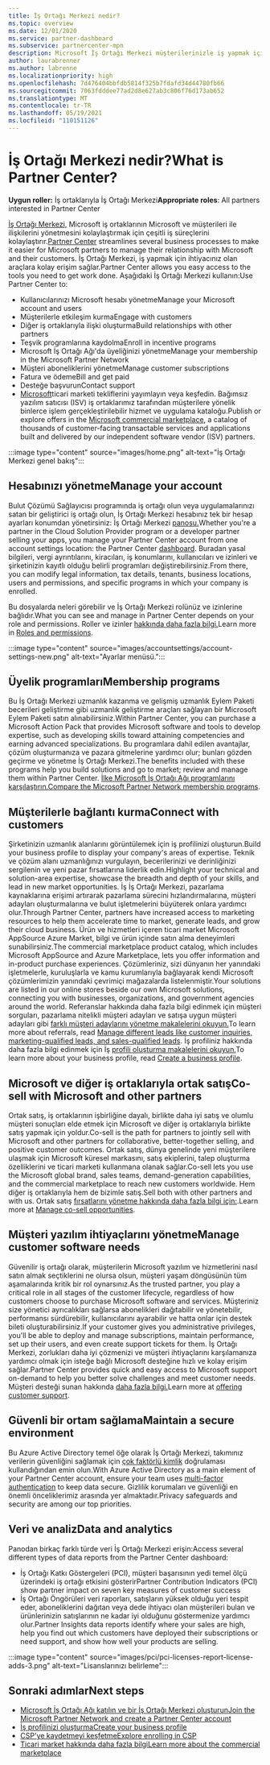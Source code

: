 ```yaml
---
title: İş Ortağı Merkezi nedir?
ms.topic: overview
ms.date: 12/01/2020
ms.service: partner-dashboard
ms.subservice: partnercenter-mpn
description: Microsoft İş Ortağı Merkezi müşterilerinizle iş yapmak için İş Ortağı Merkezi'i kullanma
author: laurabrenner
ms.author: labrenne
ms.localizationpriority: high
ms.openlocfilehash: 7d476404bbfdb5814f325b7fdafd34d44780fb66
ms.sourcegitcommit: 7063fdddee77ad2d8e627ab3c806f76d173ab652
ms.translationtype: MT
ms.contentlocale: tr-TR
ms.lasthandoff: 05/19/2021
ms.locfileid: "110151126"
---
```

# <a name="what-is-partner-center"></a><span data-ttu-id="119cf-103">İş Ortağı Merkezi nedir?</span><span class="sxs-lookup"><span data-stu-id="119cf-103">What is Partner Center?</span></span>

<span data-ttu-id="119cf-104">**Uygun roller:** İş ortaklarıyla İş Ortağı Merkezi</span><span class="sxs-lookup"><span data-stu-id="119cf-104">**Appropriate roles**: All partners interested in Partner Center</span></span>

<span data-ttu-id="119cf-105">[İş Ortağı Merkezi,](https://partner.microsoft.com/dashboard/home) Microsoft iş ortaklarının Microsoft ve müşterileri ile ilişkilerini yönetmesini kolaylaştırmak için çeşitli iş süreçlerini kolaylaştırır.</span><span class="sxs-lookup"><span data-stu-id="119cf-105">[Partner Center](https://partner.microsoft.com/dashboard/home) streamlines several business processes to make it easier for Microsoft partners to manage their relationship with Microsoft and their customers.</span></span> <span data-ttu-id="119cf-106">İş Ortağı Merkezi, iş yapmak için ihtiyacınız olan araçlara kolay erişim sağlar.</span><span class="sxs-lookup"><span data-stu-id="119cf-106">Partner Center allows you easy access to the tools you need to get work done.</span></span> <span data-ttu-id="119cf-107">Aşağıdaki İş Ortağı Merkezi kullanın:</span><span class="sxs-lookup"><span data-stu-id="119cf-107">Use Partner Center to:</span></span>

- <span data-ttu-id="119cf-108">Kullanıcılarınızı Microsoft hesabı yönetme</span><span class="sxs-lookup"><span data-stu-id="119cf-108">Manage your Microsoft account and users</span></span>
- <span data-ttu-id="119cf-109">Müşterilerle etkileşim kurma</span><span class="sxs-lookup"><span data-stu-id="119cf-109">Engage with customers</span></span>
- <span data-ttu-id="119cf-110">Diğer iş ortaklarıyla ilişki oluşturma</span><span class="sxs-lookup"><span data-stu-id="119cf-110">Build relationships with other partners</span></span>
- <span data-ttu-id="119cf-111">Teşvik programlarına kaydolma</span><span class="sxs-lookup"><span data-stu-id="119cf-111">Enroll in incentive programs</span></span>
- <span data-ttu-id="119cf-112">Microsoft İş Ortağı Ağı'da üyeliğinizi yönetme</span><span class="sxs-lookup"><span data-stu-id="119cf-112">Manage your membership in the Microsoft Partner Network</span></span>
- <span data-ttu-id="119cf-113">Müşteri aboneliklerini yönetme</span><span class="sxs-lookup"><span data-stu-id="119cf-113">Manage customer subscriptions</span></span>
- <span data-ttu-id="119cf-114">Fatura ve ödeme</span><span class="sxs-lookup"><span data-stu-id="119cf-114">Bill and get paid</span></span>
- <span data-ttu-id="119cf-115">Desteğe başvurun</span><span class="sxs-lookup"><span data-stu-id="119cf-115">Contact support</span></span>
- <span data-ttu-id="119cf-116">[Microsoft](/azure/marketplace)ticari marketi tekliflerini yayımlayın veya keşfedin. Bağımsız yazılım satıcısı (ISV) iş ortaklarımız tarafından müşterilere yönelik binlerce işlem gerçekleştirilebilir hizmet ve uygulama kataloğu.</span><span class="sxs-lookup"><span data-stu-id="119cf-116">Publish or explore offers in the [Microsoft commercial marketplace](/azure/marketplace), a catalog of thousands of customer-facing transactable services and applications built and delivered by our independent software vendor (ISV) partners.</span></span>

:::image type="content" source="images/home.png" alt-text="İş Ortağı Merkezi genel bakış":::

## <a name="manage-your-account"></a><span data-ttu-id="119cf-118">Hesabınızı yönetme</span><span class="sxs-lookup"><span data-stu-id="119cf-118">Manage your account</span></span>

<span data-ttu-id="119cf-119">Bulut Çözümü Sağlayıcısı programında iş ortağı olun veya uygulamalarınızı satan bir geliştirici iş ortağı olun, İş Ortağı Merkezi hesabınız tek bir hesap ayarları konumdan yönetirsiniz: İş Ortağı Merkezi [panosu.](https://partner.microsoft.com/dashboard/home)</span><span class="sxs-lookup"><span data-stu-id="119cf-119">Whether you're a partner in the Cloud Solution Provider program or a developer partner selling your apps, you manage your Partner Center account from one account settings location: the Partner Center [dashboard](https://partner.microsoft.com/dashboard/home).</span></span> <span data-ttu-id="119cf-120">Buradan yasal bilgileri, vergi ayrıntılarını, kiracıları, iş konumlarını, kullanıcıları ve izinleri ve şirketinizin kayıtlı olduğu belirli programları değiştirebilirsiniz.</span><span class="sxs-lookup"><span data-stu-id="119cf-120">From there, you can modify legal information, tax details, tenants, business locations, users and permissions, and specific programs in which your company is enrolled.</span></span>

<span data-ttu-id="119cf-121">Bu dosyalarda neleri görebilir ve İş Ortağı Merkezi rolünüz ve izinlerine bağlıdır.</span><span class="sxs-lookup"><span data-stu-id="119cf-121">What you can see and manage in Partner Center depends on your role and permissions.</span></span> <span data-ttu-id="119cf-122">Roller ve izinler [hakkında daha fazla bilgi.](permissions-overview.md)</span><span class="sxs-lookup"><span data-stu-id="119cf-122">Learn more in [Roles and permissions](permissions-overview.md).</span></span>

:::image type="content" source="images/accountsettings/account-settings-new.png" alt-text="Ayarlar menüsü.":::

## <a name="membership-programs"></a><span data-ttu-id="119cf-124">Üyelik programları</span><span class="sxs-lookup"><span data-stu-id="119cf-124">Membership programs</span></span>

<span data-ttu-id="119cf-125">Bu İş Ortağı Merkezi uzmanlık kazanma ve gelişmiş uzmanlık Eylem Paketi becerileri geliştirme gibi uzmanlık geliştirme araçları sağlayan bir Microsoft Eylem Paketi satın alınabilirsiniz.</span><span class="sxs-lookup"><span data-stu-id="119cf-125">Within Partner Center, you can purchase a Microsoft Action Pack that provides Microsoft software and tools to develop expertise, such as developing skills toward attaining competencies and earning advanced specializations.</span></span> <span data-ttu-id="119cf-126">Bu programlara dahil edilen avantajlar, çözüm oluşturmanıza ve pazara gitmelerine yardımcı olur; bunları gözden geçirme ve yönetme İş Ortağı Merkezi.</span><span class="sxs-lookup"><span data-stu-id="119cf-126">The benefits included with these programs help you build solutions and go to market; review and manage them within Partner Center.</span></span> <span data-ttu-id="119cf-127">[İlke Microsoft İş Ortağı Ağı programlarını karşılaştırın.](https://partner.microsoft.com/membership/compare-offers)</span><span class="sxs-lookup"><span data-stu-id="119cf-127">[Compare the Microsoft Partner Network membership programs](https://partner.microsoft.com/membership/compare-offers).</span></span>

## <a name="connect-with-customers"></a><span data-ttu-id="119cf-128">Müşterilerle bağlantı kurma</span><span class="sxs-lookup"><span data-stu-id="119cf-128">Connect with customers</span></span>

<span data-ttu-id="119cf-129">Şirketinizin uzmanlık alanlarını görüntülemek için iş profilinizi oluşturun.</span><span class="sxs-lookup"><span data-stu-id="119cf-129">Build your business profile to display your company's areas of expertise.</span></span> <span data-ttu-id="119cf-130">Teknik ve çözüm alanı uzmanlığınızı vurgulayın, becerilerinizi ve derinliğinizi sergilenin ve yeni pazar fırsatlarına liderlik edin.</span><span class="sxs-lookup"><span data-stu-id="119cf-130">Highlight your technical and solution-area expertise, showcase the breadth and depth of your skills, and lead in new market opportunities.</span></span> <span data-ttu-id="119cf-131">İş İş Ortağı Merkezi, pazarlama kaynaklarına erişimi artırarak pazarlama sürecini hızlandırmalarına, müşteri adayları oluşturmalarına ve bulut işletmelerini büyüterek onlara yardımcı olur.</span><span class="sxs-lookup"><span data-stu-id="119cf-131">Through Partner Center, partners have increased access to marketing resources to help them accelerate time to market, generate leads, and grow their cloud business.</span></span> <span data-ttu-id="119cf-132">Ürün ve hizmetleri içeren ticari market Microsoft AppSource Azure Market, bilgi ve ürün içinde satın alma deneyimleri sunabilirsiniz.</span><span class="sxs-lookup"><span data-stu-id="119cf-132">The commercial marketplace product catalog, which includes Microsoft AppSource and Azure Marketplace, lets you offer information and in-product purchase experiences.</span></span> <span data-ttu-id="119cf-133">Çözümleriniz, sizi dünyanın her yanındaki işletmelerle, kuruluşlarla ve kamu kurumlarıyla bağlayarak kendi Microsoft çözümlerimizin yanındaki çevrimiçi mağazalarda listelenmiştir.</span><span class="sxs-lookup"><span data-stu-id="119cf-133">Your solutions are listed in our online stores beside our own Microsoft solutions, connecting you with businesses, organizations, and government agencies around the world.</span></span> <span data-ttu-id="119cf-134">Referanslar hakkında daha fazla bilgi edinmek için müşteri sorguları, pazarlama nitelikli müşteri adayları ve satışa uygun müşteri adayları gibi [farklı müşteri adaylarını yönetme makalelerini okuyun.](manage-leads.md)</span><span class="sxs-lookup"><span data-stu-id="119cf-134">To learn more about referrals, read [Manage different leads like customer inquiries, marketing-qualified leads, and sales-qualified leads](manage-leads.md).</span></span> <span data-ttu-id="119cf-135">İş profiliniz hakkında daha fazla bilgi edinmek için İş [profili oluşturma makalelerini okuyun.](create-a-marketing-profile.md)</span><span class="sxs-lookup"><span data-stu-id="119cf-135">To learn more about your business profile, read [Create a business profile](create-a-marketing-profile.md).</span></span>

## <a name="co-sell-with-microsoft-and-other-partners"></a><span data-ttu-id="119cf-136">Microsoft ve diğer iş ortaklarıyla ortak satış</span><span class="sxs-lookup"><span data-stu-id="119cf-136">Co-sell with Microsoft and other partners</span></span>

<span data-ttu-id="119cf-137">Ortak satış, iş ortaklarının işbirliğine dayalı, birlikte daha iyi satış ve olumlu müşteri sonuçları elde etmek için Microsoft ve diğer iş ortaklarıyla birlikte satış yapmak için yoldur.</span><span class="sxs-lookup"><span data-stu-id="119cf-137">Co-sell is the path for partners to jointly sell with Microsoft and other partners for collaborative, better-together selling, and positive customer outcomes.</span></span> <span data-ttu-id="119cf-138">Ortak satış, dünya genelinde yeni müşterilere ulaşmak için Microsoft küresel markasını, satış ekiplerini, talep oluşturma özelliklerini ve ticari marketi kullanmana olanak sağlar.</span><span class="sxs-lookup"><span data-stu-id="119cf-138">Co-sell lets you use the Microsoft global brand, sales teams, demand-generation capabilities, and the commercial marketplace to reach new customers worldwide.</span></span> <span data-ttu-id="119cf-139">Hem diğer iş ortaklarıyla hem de bizimle satış.</span><span class="sxs-lookup"><span data-stu-id="119cf-139">Sell both with other partners and with us.</span></span> <span data-ttu-id="119cf-140">Ortak satış [fırsatlarını yönetme hakkında daha fazla bilgi için:](manage-co-sell-opportunities.md).</span><span class="sxs-lookup"><span data-stu-id="119cf-140">Learn more at [Manage co-sell opportunities](manage-co-sell-opportunities.md).</span></span>

## <a name="manage-customer-software-needs"></a><span data-ttu-id="119cf-141">Müşteri yazılım ihtiyaçlarını yönetme</span><span class="sxs-lookup"><span data-stu-id="119cf-141">Manage customer software needs</span></span>

<span data-ttu-id="119cf-142">Güvenilir iş ortağı olarak, müşterilerin Microsoft yazılım ve hizmetlerini nasıl satın almak seçtiklerini ne olursa olsun, müşteri yaşam döngüsünün tüm aşamalarında kritik bir rol oynarsınız.</span><span class="sxs-lookup"><span data-stu-id="119cf-142">As the trusted partner, you play a critical role in all stages of the customer lifecycle, regardless of how customers choose to purchase Microsoft software and services.</span></span> <span data-ttu-id="119cf-143">Müşteriniz size yönetici ayrıcalıkları sağlarsa abonelikleri dağıtabilir ve yönetebilir, performansı sürdürebilir, kullanıcılarını ayarabilir ve hatta onlar için destek bileti oluşturabilirsiniz.</span><span class="sxs-lookup"><span data-stu-id="119cf-143">If your customer gives you administrative privileges, you'll be able to deploy and manage subscriptions, maintain performance, set up their users, and even create support tickets for them.</span></span> <span data-ttu-id="119cf-144">İş Ortağı Merkezi, zorlukları daha iyi çözmenizi ve müşteri ihtiyaçlarını karşılamanıza yardımcı olmak için isteğe bağlı Microsoft desteğine hızlı ve kolay erişim sağlar.</span><span class="sxs-lookup"><span data-stu-id="119cf-144">Partner Center provides quick and easy access to Microsoft support on-demand to help you better solve challenges and meet customer needs.</span></span> <span data-ttu-id="119cf-145">Müşteri desteği sunan hakkında [daha fazla bilgi.](customer-support.md)</span><span class="sxs-lookup"><span data-stu-id="119cf-145">Learn more at [offering customer support](customer-support.md).</span></span>

## <a name="maintain-a-secure-environment"></a><span data-ttu-id="119cf-146">Güvenli bir ortam sağlama</span><span class="sxs-lookup"><span data-stu-id="119cf-146">Maintain a secure environment</span></span>

<span data-ttu-id="119cf-147">Bu Azure Active Directory temel öğe olarak İş Ortağı Merkezi, takımınız verilerin güvenliğini sağlamak için [çok faktörlü kimlik](partner-security-requirements-mandating-mfa.md) doğrulaması kullandığından emin olun.</span><span class="sxs-lookup"><span data-stu-id="119cf-147">With Azure Active Directory as a main element of your Partner Center account, ensure your team uses [multi-factor authentication](partner-security-requirements-mandating-mfa.md) to keep data secure.</span></span> <span data-ttu-id="119cf-148">Gizlilik korumaları ve güvenliği en önemli önceliklerimiz arasında yer almaktadır.</span><span class="sxs-lookup"><span data-stu-id="119cf-148">Privacy safeguards and security are among our top priorities.</span></span>

## <a name="data-and-analytics"></a><span data-ttu-id="119cf-149">Veri ve analiz</span><span class="sxs-lookup"><span data-stu-id="119cf-149">Data and analytics</span></span>

<span data-ttu-id="119cf-150">Panodan birkaç farklı türde veri İş Ortağı Merkezi erişin:</span><span class="sxs-lookup"><span data-stu-id="119cf-150">Access several different types of data reports from the Partner Center dashboard:</span></span>

- <span data-ttu-id="119cf-151">İş Ortağı Katkı Göstergeleri (PCI), müşteri başarısının yedi temel ölçü üzerindeki iş ortağı etkisini gösterir</span><span class="sxs-lookup"><span data-stu-id="119cf-151">Partner Contribution Indicators (PCI) show partner impact on seven key measures of customer success</span></span>
- <span data-ttu-id="119cf-152">İş Ortağı Öngörüleri veri raporları, satışların yüksek olduğu yeri tespit eder, aboneliklerini dağıtan veya dede ihtiyacı olan müşterileri bulan ve ürünlerinizin satışlarının ne kadar iyi olduğunu göstermenize yardımcı olur.</span><span class="sxs-lookup"><span data-stu-id="119cf-152">Partner Insights data reports identify where your sales are high, help you find out which customers have deployed their subscriptions or need support, and show how well your products are selling.</span></span>

:::image type="content" source="images/pci/pci-licenses-report-license-adds-3.png" alt-text="Lisanslarınızı belirleme":::

## <a name="next-steps"></a><span data-ttu-id="119cf-154">Sonraki adımlar</span><span class="sxs-lookup"><span data-stu-id="119cf-154">Next steps</span></span>

- [<span data-ttu-id="119cf-155">Microsoft İş Ortağı Ağı katılın ve bir İş Ortağı Merkezi oluşturun</span><span class="sxs-lookup"><span data-stu-id="119cf-155">Join the Microsoft Partner Network and create a Partner Center account</span></span>](mpn-create-a-partner-center-account.md)
- [<span data-ttu-id="119cf-156">İş profilinizi oluşturma</span><span class="sxs-lookup"><span data-stu-id="119cf-156">Create your business profile</span></span>](create-a-marketing-profile.md)
- [<span data-ttu-id="119cf-157">CSP'ye kaydetmeyi keşfetme</span><span class="sxs-lookup"><span data-stu-id="119cf-157">Explore enrolling in CSP</span></span>](csp-overview.md)
- [<span data-ttu-id="119cf-158">Ticari market hakkında daha fazla bilgi</span><span class="sxs-lookup"><span data-stu-id="119cf-158">Learn more about the commercial marketplace</span></span>](csp-commercial-marketplace-overview.md)
